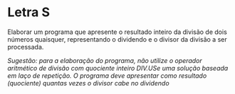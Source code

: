 # Letra S

Elaborar um programa que apresente o resultado inteiro da divisão de dois números quaisquer, representando o dividendo e o divisor da divisão a ser processada. 

_Sugestão: para a elaboração do programa, não utilize o operador aritmético de divisão com quociente inteiro DIV.USe uma solução baseada em laço de repetição. O programa deve apresentar como resultado (quociente) quantas vezes o divisor cabe no dividendo_
